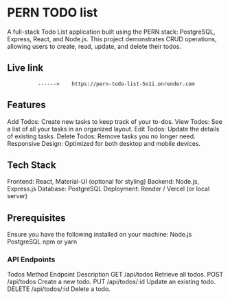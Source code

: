 # PERN TODO list
A full-stack Todo List application built using the PERN stack: PostgreSQL, Express, React, and Node.js. This project demonstrates CRUD operations, allowing users to create, read, update, and delete their todos.

## Live link 
              ------>    https://pern-todo-list-5o1i.onrender.com 
## Features
Add Todos: Create new tasks to keep track of your to-dos.
View Todos: See a list of all your tasks in an organized layout.
Edit Todos: Update the details of existing tasks.
Delete Todos: Remove tasks you no longer need.
Responsive Design: Optimized for both desktop and mobile devices.

## Tech Stack
Frontend: React, Material-UI (optional for styling)
Backend: Node.js, Express.js
Database: PostgreSQL
Deployment: Render / Vercel (or local server)

## Prerequisites
Ensure you have the following installed on your machine:
Node.js
PostgreSQL
npm or yarn

### API Endpoints
Todos
Method	Endpoint	Description
GET	/api/todos	Retrieve all todos.
POST	/api/todos	Create a new todo.
PUT	/api/todos/:id	Update an existing todo.
DELETE	/api/todos/:id	Delete a todo.
